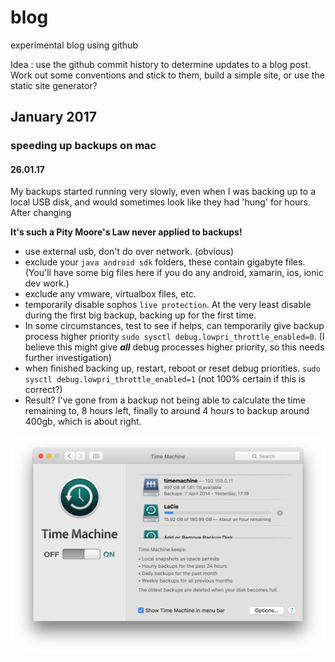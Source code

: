 # blog
experimental blog using github

Idea : use the github commit history to determine updates to a blog post. Work out some conventions and stick to them, build a simple site, or use the static site generator?

## January 2017

### speeding up backups on mac

#### 26.01.17

My backups started running very slowly, even when I was backing up to a local USB disk, and would sometimes look like they had 'hung' for hours. After changing 

**It's such a Pity Moore's Law never applied to backups!**

- use external usb, don't do over network. (obvious)
- exclude your `java android sdk` folders, these contain gigabyte files. (You'll have some big files here if you do any android, xamarin, ios, ionic dev work.)
- exclude any vmware, virtualbox files, etc.
- temporarily disable sophos `live protection`. At the very least disable during the first big backup, backing up for the first time.
- In some circumstances, test to see if helps, can temporarily give backup process higher priority `sudo sysctl debug.lowpri_throttle_enabled=0`. (I believe this might give ***all*** debug processes higher priority, so this needs further investigation)
- when finished backing up, restart, reboot or reset debug priorities.  `sudo sysctl debug.lowpri_throttle_enabled=1` (not 100% certain if this is correct?)
- Result? I've gone from a backup not being able to calculate the time remaining to, 8 hours left, finally to around 4 hours to backup around 400gb, which is about right.

![Time machine finally backing up at a somewhat decent speed](img/2017-01-time-machine-finally-backing-up-faster.png)


